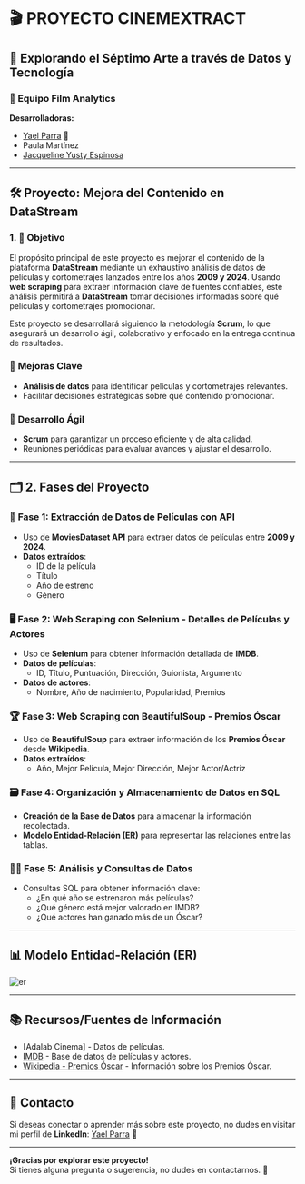 # 🎬 PROYECTO CINEMEXTRACT

## 🎥 Explorando el Séptimo Arte a través de Datos y Tecnología

### 👥 Equipo Film Analytics 

**Desarrolladoras:**

- [Yael Parra](https://www.linkedin.com/in/yael-parra/) 💼
- Paula Martínez
- [Jacqueline Yusty Espinosa](https://www.linkedin.com/in/jacquelineyusti/)
---

## 🛠️ Proyecto: Mejora del Contenido en DataStream

### 1. 🎯 **Objetivo**

El propósito principal de este proyecto es mejorar el contenido de la plataforma **DataStream** mediante un exhaustivo análisis de datos de películas y cortometrajes lanzados entre los años **2009 y 2024**. Usando **web scraping** para extraer información clave de fuentes confiables, este análisis permitirá a **DataStream** tomar decisiones informadas sobre qué películas y cortometrajes promocionar.

Este proyecto se desarrollará siguiendo la metodología **Scrum**, lo que asegurará un desarrollo ágil, colaborativo y enfocado en la entrega continua de resultados.

### 🚀 **Mejoras Clave**
- **Análisis de datos** para identificar películas y cortometrajes relevantes.
- Facilitar decisiones estratégicas sobre qué contenido promocionar.

### 🤝 **Desarrollo Ágil**
- **Scrum** para garantizar un proceso eficiente y de alta calidad.
- Reuniones periódicas para evaluar avances y ajustar el desarrollo.

---

## 🗂️ 2. **Fases del Proyecto**

### 📡 **Fase 1: Extracción de Datos de Películas con API**
- Uso de **MoviesDataset API** para extraer datos de películas entre **2009 y 2024**.
- **Datos extraídos**:
  - ID de la película
  - Título
  - Año de estreno
  - Género

### 🖥️ **Fase 2: Web Scraping con Selenium - Detalles de Películas y Actores**
- Uso de **Selenium** para obtener información detallada de **IMDB**.
- **Datos de películas**:
  - ID, Título, Puntuación, Dirección, Guionista, Argumento
- **Datos de actores**:
  - Nombre, Año de nacimiento, Popularidad, Premios

### 🏆 **Fase 3: Web Scraping con BeautifulSoup - Premios Óscar**
- Uso de **BeautifulSoup** para extraer información de los **Premios Óscar** desde **Wikipedia**.
- **Datos extraídos**:
  - Año, Mejor Película, Mejor Dirección, Mejor Actor/Actriz

### 🗃️ **Fase 4: Organización y Almacenamiento de Datos en SQL**
- **Creación de la Base de Datos** para almacenar la información recolectada.
- **Modelo Entidad-Relación (ER)** para representar las relaciones entre las tablas.

### 🧑‍💻 **Fase 5: Análisis y Consultas de Datos**
- Consultas SQL para obtener información clave:
  - ¿En qué año se estrenaron más películas?
  - ¿Qué género está mejor valorado en IMDB?
  - ¿Qué actores han ganado más de un Óscar?

---

## 📊 **Modelo Entidad-Relación (ER)**


![er](https://github.com/user-attachments/assets/9828686f-53d8-4bbc-abe5-8887212aeb46)


---

## 📚 **Recursos/Fuentes de Información**

- [Adalab Cinema] - Datos de películas.
- [IMDB](https://www.imdb.com/) - Base de datos de películas y actores.
- [Wikipedia - Premios Óscar](https://es.wikipedia.org/wiki/Premios_%C3%93scar) - Información sobre los Premios Óscar.

---

## 📱 **Contacto**
Si deseas conectar o aprender más sobre este proyecto, no dudes en visitar mi perfil de **LinkedIn**: [Yael Parra](https://www.linkedin.com/in/yael-parra/) 💼

---

**¡Gracias por explorar este proyecto!**  
Si tienes alguna pregunta o sugerencia, no dudes en contactarnos. 🙌
